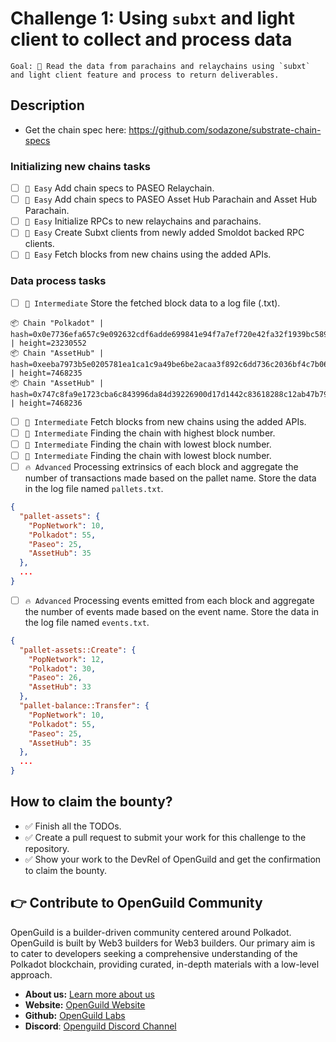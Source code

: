 # Challenge 1: Using `subxt` and light client to collect and process data

```
Goal: 🎯 Read the data from parachains and relaychains using `subxt` and light client feature and process to return deliverables.
```

## Description

- Get the chain spec here: https://github.com/sodazone/substrate-chain-specs

### Initializing new chains tasks

- [ ] `🍭 Easy` Add chain specs to PASEO Relaychain.
- [ ] `🍭 Easy` Add chain specs to PASEO Asset Hub Parachain and Asset Hub Parachain.
- [ ] `🍭 Easy` Initialize RPCs to new relaychains and parachains.
- [ ] `🍭 Easy` Create Subxt clients from newly added Smoldot backed RPC clients.
- [ ] `🍭 Easy` Fetch blocks from new chains using the added APIs.

### Data process tasks

- [ ] `🍫 Intermediate` Store the fetched block data to a log file (.txt).

```csv
📦 Chain "Polkadot" | hash=0x0e7736efa657c9e092632cdf6adde699841e94f7a7ef720e42fa32f1939bc589 | height=23230552
📦 Chain "AssetHub" | hash=0xeeba7973b5e0205781ea1ca1c9a49be6be2acaa3f892c6dd736c2036bf4c7b06 | height=7468235
📦 Chain "AssetHub" | hash=0x747c8fa9e1723cba6c843996da84d39226900d17d1442c83618288c12ab47b79 | height=7468236
```

- [ ] `🍫 Intermediate` Fetch blocks from new chains using the added APIs.
- [ ] `🍫 Intermediate` Finding the chain with highest block number.
- [ ] `🍫 Intermediate` Finding the chain with lowest block number.
- [ ] `🍫 Intermediate` Finding the chain with lowest block number.
- [ ] `🔥 Advanced` Processing extrinsics of each block and aggregate the number of transactions made based on the pallet name. Store the data in the log file named `pallets.txt`.

```json
{
  "pallet-assets": {
    "PopNetwork": 10,
    "Polkadot": 55,
    "Paseo": 25,
    "AssetHub": 35
  },
  ...
}
```

- [ ] `🔥 Advanced` Processing events emitted from each block and aggregate the number of events made based on the event name. Store the data in the log file named `events.txt`.

```json
{
  "pallet-assets::Create": {
    "PopNetwork": 12,
    "Polkadot": 30,
    "Paseo": 26,
    "AssetHub": 33
  },
  "pallet-balance::Transfer": {
    "PopNetwork": 10,
    "Polkadot": 55,
    "Paseo": 25,
    "AssetHub": 35
  },
  ...
}
```

## How to claim the bounty?

- ✅ Finish all the TODOs.
- ✅ Create a pull request to submit your work for this challenge to the repository.
- ✅ Show your work to the DevRel of OpenGuild and get the confirmation to claim the bounty.

## 👉 Contribute to OpenGuild Community

OpenGuild is a builder-driven community centered around Polkadot. OpenGuild is built by Web3 builders for Web3 builders. Our primary aim is to cater to developers seeking a comprehensive understanding of the Polkadot blockchain, providing curated, in-depth materials with a low-level approach.

- **About us:** [Learn more about us](https://openguild.wtf/about)
- **Website:** [OpenGuild Website](https://openguild.wtf/)
- **Github:** [OpenGuild Labs](https://github.com/openguild-labs)
- **Discord**: [Openguild Discord Channel](https://discord.gg/bcjMzxqtD7)
